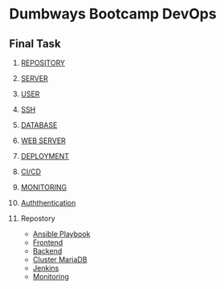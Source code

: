 # Dumbways Bootcamp DevOps
## Final Task

1. [REPOSITORY]()
2. [SERVER]()
3. [USER]()
4. [SSH]()
5. [DATABASE]()
6. [WEB SERVER]()
7. [DEPLOYMENT]()
8. [CI/CD]()
9. [MONITORING]()
10. [Auththentication]()

11. Repostory
    - [Ansible Playbook](https://github.com/gilbranfairuz/ansiblePlaybook)
    - [Frontend](https://github.com/gilbranfairuz/housyFrontendFinalTask)
    - [Backend](https://github.com/gilbranfairuz/housyBackendFinalTask)
    - [Cluster MariaDB](https://github.com/gilbranfairuz/clusterMariadb)
    - [Jenkins](https://github.com/gilbranfairuz/jenkins)
    - [Monitoring](https://github.com/gilbranfairuz/prometheus)